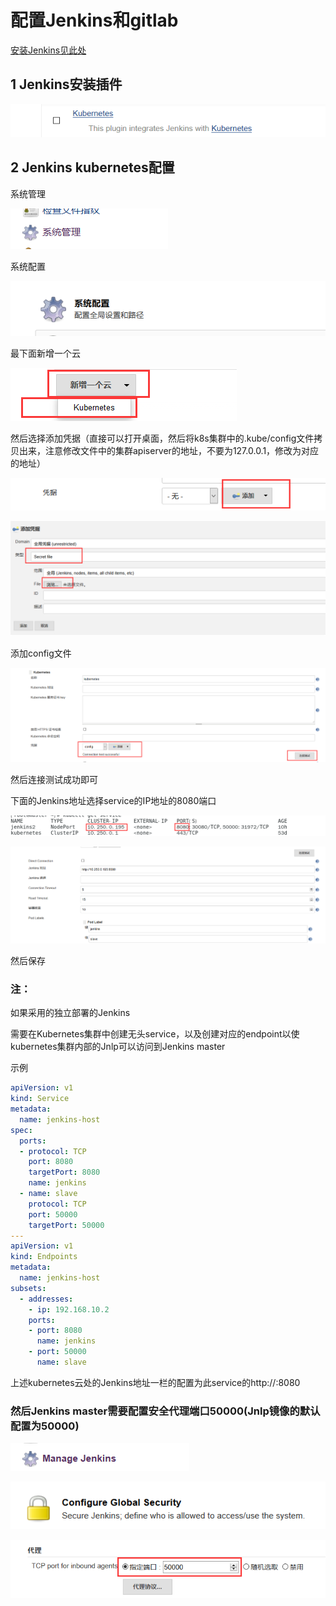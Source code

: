 # 配置Jenkins和gitlab

[安装Jenkins见此处](https://github.com/mytting/kubernetes/blob/master/C-kubernetes%E5%B8%B8%E8%A7%81%E5%BA%94%E7%94%A8%E5%AE%89%E8%A3%85/H-%E5%AE%89%E8%A3%85Jenkins%E5%88%B0K8S%E9%9B%86%E7%BE%A4%E4%B8%AD.md)

## 1 Jenkins安装插件

![image-20191219092256537](image/A-2-配置Jenkins+Gitlab/image-20191219092256537.png)

## 2 Jenkins kubernetes配置

系统管理

![image-20191221163945014](image/A-2-配置Jenkins+Gitlab/image-20191221163945014.png)

系统配置

![image-20191221164007533](image/A-2-配置Jenkins+Gitlab/image-20191221164007533.png)

最下面新增一个云

![image-20191221164046196](image/A-2-配置Jenkins+Gitlab/image-20191221164046196.png)

然后选择添加凭据（直接可以打开桌面，然后将k8s集群中的.kube/config文件拷贝出来，注意修改文件中的集群apiserver的地址，不要为127.0.0.1，修改为对应的地址）

![image-20191221164233810](image/A-2-配置Jenkins+Gitlab/image-20191221164233810.png)

![image-20191221164200184](image/A-2-配置Jenkins+Gitlab/image-20191221164200184.png)

添加config文件

![image-20191221164130958](image/A-2-配置Jenkins+Gitlab/image-20191221164130958.png)

然后连接测试成功即可

下面的Jenkins地址选择service的IP地址的8080端口

![image-20191221164432159](image/A-2-配置Jenkins+Gitlab/image-20191221164432159.png)

![image-20191221093025889](image/A-2-配置Jenkins+Gitlab/image-20191221093025889.png)

然后保存

### 注：

如果采用的独立部署的Jenkins

需要在Kubernetes集群中创建无头service，以及创建对应的endpoint以使kubernetes集群内部的Jnlp可以访问到Jenkins master

示例

```yaml
apiVersion: v1
kind: Service
metadata:
  name: jenkins-host
spec:
  ports:
  - protocol: TCP
    port: 8080
    targetPort: 8080
    name: jenkins
  - name: slave
    protocol: TCP
    port: 50000
    targetPort: 50000
---
apiVersion: v1
kind: Endpoints
metadata:
  name: jenkins-host
subsets:
  - addresses:
    - ip: 192.168.10.2
    ports:
    - port: 8080
      name: jenkins
    - port: 50000
      name: slave
```

上述kubernetes云处的Jenkins地址一栏的配置为此service的http://<serviceIP>:8080



### 然后Jenkins master需要配置安全代理端口50000(Jnlp镜像的默认配置为50000)

![image-20191227154338622](image/A-2-配置Jenkins+Gitlab/image-20191227154338622.png)

![image-20191227154351593](image/A-2-配置Jenkins+Gitlab/image-20191227154351593.png)

![image-20191227154409273](image/A-2-配置Jenkins+Gitlab/image-20191227154409273.png)

